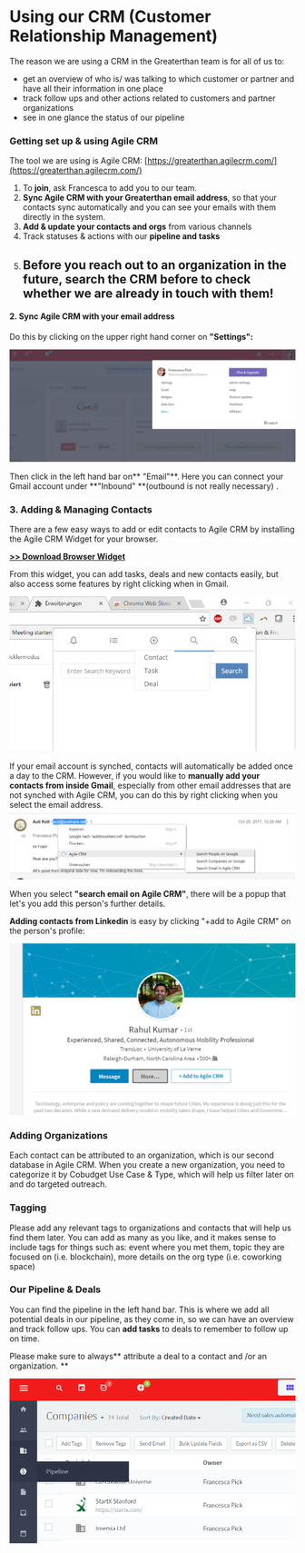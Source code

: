 # Using our CRM \(Customer Relationship Management\)

The reason we are using a CRM in the Greaterthan team is for all of us to:

* get an overview of who is/ was talking to which customer or partner and have all their information in one place
* track follow ups and other actions related to customers and partner organizations
* see in one glance the status of our pipeline 

### Getting set up & using Agile CRM

The tool we are using is Agile CRM: [https://greaterthan.agilecrm.com/](https://greaterthan.agilecrm.com/)

1. To **join**, ask Francesca to add you to our team. 
2. **Sync Agile CRM with your Greaterthan email address**, so that your contacts sync automatically and you can see your emails with them directly in the system.
3. **Add & update your contacts and orgs** from various channels
4. Track statuses & actions with our **pipeline and tasks**
5. Before you reach out to an organization in the future, **search the CRM** before to check whether we are already in touch with them!
   ---

#### 2. Sync Agile CRM with your email address 

Do this by clicking on the upper right hand corner on **"Settings":**

![](/assets/agilecrm1.png)

Then click in the left hand bar on** "Email"**. Here you can connect your Gmail account under **"Inbound" **\(outbound is not really necessary\) .  

### 3. Adding & Managing Contacts

There are a few easy ways to add or edit contacts to Agile CRM by installing the Agile CRM Widget for your browser.

[**&gt;&gt; Download Browser Widget**](https://chrome.google.com/webstore/detail/agile-crm/eofoblinhpjfhkjlfckmeidagfogclib?utm_source=chrome-app-launcher-info-dialog)

From this widget, you can add tasks, deals and new contacts easily, but also access some features by right clicking when in Gmail.

![](/assets/widgetagile.png)

If your email account is synched, contacts will automatically be added once a day to the CRM. However, if you would like to **manually add your contacts from inside Gmail**, especially from other email addresses that are not synched with Agile CRM, you can do this by right clicking when you select the email address. ![](/assets/agilecontacts.png)

When you select **"search email on Agile CRM"**, there will be a popup that let's you add this person's further details.

**Adding contacts from Linkedin** is easy by clicking "+add to Agile CRM" on the person's profile:

![](/assets/agilelinkedin.png)

### Adding Organizations

Each contact can be attributed to an organization, which is our second database in Agile CRM. When you create a new organization, you need to categorize it by Cobudget Use Case & Type, which will help us filter later on and do targeted outreach.

### **Tagging**

Please add any relevant tags to organizations and contacts that will help us find them later. You can add as many as you like, and it makes sense to include tags for things such as: event where you met them, topic they are focused on \(i.e. blockchain\), more details on the org type \(i.e. coworking space\)

### Our Pipeline & Deals

You can find the pipeline in the left hand bar. This is where we add all potential deals in our pipeline, as they come in, so we can have an overview and track follow ups. You can **add tasks** to deals to remember to follow up on time. 

Please make sure to always** attribute a deal to a contact and /or an organization. **

  ![](/assets/agilecrm4.png)

